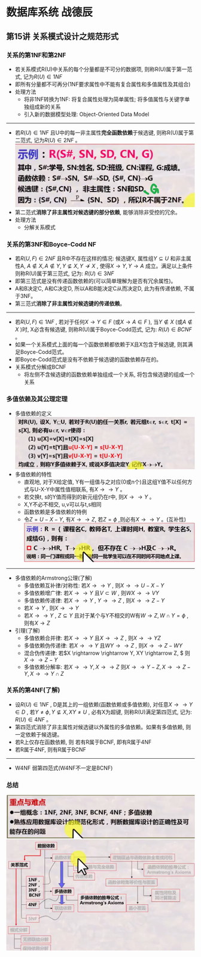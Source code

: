 # 数据库系统 战德辰
## 第15讲 关系模式设计之规范形式
### 关系的第1NF和第2NF
* 若关系模式R(U)中关系的每个分量都是不可分的数据项, 则称R(U)属于第一范式, 记为$R(U) \in 1NF$
* 即所有分量都不可再分(1NF要求属性中不能有复合属性和多值属性及其组合)
* 处理方法
    * 将非1NF转换为1NF: 将复合属性处理为简单属性; 将多值属性与关键字单独组成新的关系
    * 引入新的数据模型处理: Object-Oriented Data Model
---
* 若$R(U) \in 1NF$ 且U中的每一非主属性**完全函数依赖**于候选键, 则称R(U)属于第二范式, 记为$R(U) \in 2NF$ 。  
![example](imgs/image-70.png)
* 第二范式**消除了非主属性对候选键的部分依赖**, 能够消除非受控的冗余。
* 处理方法
    * 分解关系模式
### 关系的第3NF和Boyce-Codd NF
* 若$R(U,F) \in 2NF$ 且R中不存在这样的情况: 候选键X, 属性组$Y \subseteq U$ 和非主属性A, $A \notin X, A \notin Y, Y \nsubseteq X, Y \nrightarrow X$ , 使得$X \rightarrow Y, Y \rightarrow A$ 成立。满足以上条件则称R(U)属于第三范式, 记为: $R(U) \in 3NF$
* 即第三范式是没有传递函数依赖的(可以简单理解为是否有冗余属性)。
* A和B决定C, A和C决定D, 所以A和B能决定C从而决定D, 此为有传递依赖, 不属于3NF。
* 第三范式**消除了非主属性对候选键的传递依赖**。
---
* 若$R(U,F) \in 1NF$ , 若对于任何$X \rightarrow Y \in F$ (或$X \rightarrow A \in F$ ), 当$Y \notin X$ (或$A \notin X$ )时, X必含有候选键, 则称R(U)属于Boyce-Codd范式, 记为: $R(U) \in BCNF$ 。
* 如果一个关系模式上面的每一个函数依赖都依赖于X且X包含于候选键, 则其满足Boyce-Codd范式。
* 即Boyce-Codd范式是没有不依赖于候选键的函数依赖存在的。
* 关系模式分解成BCNF
    * 将左侧不含候选键的函数依赖单独组成一个关系, 将包含候选键的组成一个关系
### 多值依赖及其公理定理
* 多值依赖的定义  
![定义](imgs/image-71.png)
* 多值依赖的特性
    * 直观地, 对于X给定值, Y有一组值与之对应(0或n个)且这组Y值不以任何方式与U-X-Y中属性值相联系, 有$X \rightarrow \rightarrow Y$ 。
    * 若交换t, s的Y值而得到的新元组仍在r中, 则$X \rightarrow \rightarrow Y$ 。
    * X,Y不必不相交, u,v可以与t,s相同
    * 函数依赖是多值依赖的特例
    * 令$Z=U-X-Y$, 有$X \rightarrow \rightarrow Z$, 若$Z=\phi$ ,则必有$X \rightarrow \rightarrow Y$ 。(互补性)  
    ![举例](imgs/image-72.png)
---
* 多值依赖的Armstrong公理(了解)
    * 多值依赖互补律/对称性: 若$X \rightarrow \rightarrow Y$ , 则$X \rightarrow \rightarrow U-X-Y$
    * 多值依赖增广律: 若$X \rightarrow \rightarrow Y$ 且$V \subset W$ , 则$WX \rightarrow \rightarrow VY$
    * 多值依赖传递律: 若$X \rightarrow \rightarrow Y$ , $Y \rightarrow \rightarrow Z$ , 则$X \rightarrow \rightarrow Z-Y$
    * 若$X \rightarrow Y$ , 则$X \rightarrow \rightarrow Y$
    * 若$X \rightarrow \rightarrow Y$ , $Z \subseteq Y$ 且对于某个与Y不相交的W有$W \rightarrow Z, W \cap Y=\phi$ , 则有$X \rightarrow Z$
* 引理(了解)
    * 多值依赖合并律: 若$X \rightarrow \rightarrow Y$ 且$X \rightarrow \rightarrow Z$ , 则$X \rightarrow \rightarrow YZ$
    * 多值依赖伪传递律: 若$X \rightarrow \rightarrow Y$ 且$WY \rightarrow \rightarrow Z$ , 则$X \rightarrow \rightarrow Z-WY$ 
    * 混合伪传递律: 若$X \rightarrow \rightarrow Y, XY \rightarrow Z, $ 则$X \rightarrow \rightarrow Z-Y$
    * 多值依赖分解率: 若$X \rightarrow \rightarrow Y, X \rightarrow \rightarrow Z$ 则$X \rightarrow \rightarrow Y-Z, X \rightarrow \rightarrow Z-Y, X \rightarrow \rightarrow Y \cap Z$ 
### 关系的第4NF(了解)
* 设$R(U) \in 1NF$ , D是其上的一组依赖(函数依赖或多值依赖), 对任意$X \rightarrow \rightarrow Y \in D$ , 若$Y \neq \phi, Y \nsubseteq X, XY \neq U$ , 必有X为超键, 则称R(U)满足第四范式, 记为: $R(U) \in 4NF$ 。
* 第四范式消除了非主属性对候选键以外属性的多值依赖。如果有多值依赖, 则一定依赖于候选键。
* 若R上仅存在函数依赖, 则 若有R属于BCNF, 即有R属于4NF
* 若R属于4NF, 则有R属于BCNF
---
* W4NF 弱第四范式(W4NF不一定是BCNF)
### 总结
![章节重难点](imgs/image-69.png)  
![章节学习内容](imgs/image-73.png)